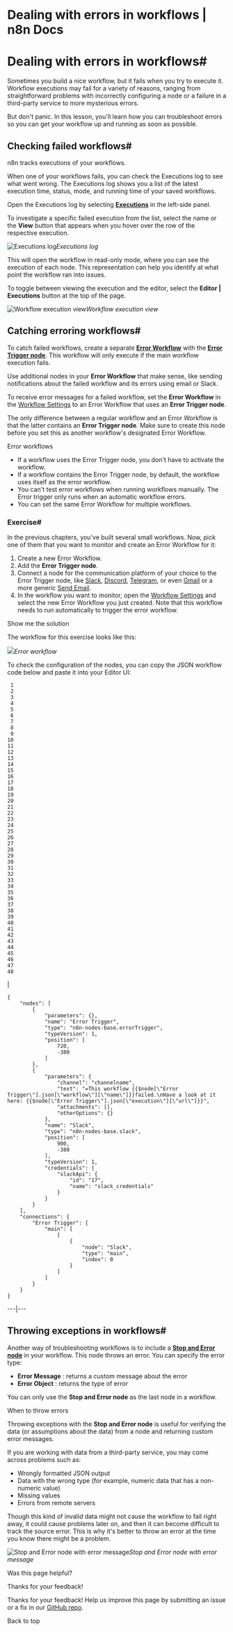 # Dealing with errors in workflows | n8n Docs

[ ](https://github.com/n8n-io/n8n-docs/edit/main/docs/courses/level-two/chapter-4.md "Edit this page")

# Dealing with errors in workflows#

Sometimes you build a nice workflow, but it fails when you try to execute it. Workflow executions may fail for a variety of reasons, ranging from straightforward problems with incorrectly configuring a node or a failure in a third-party service to more mysterious errors.

But don't panic. In this lesson, you'll learn how you can troubleshoot errors so you can get your workflow up and running as soon as possible.

## Checking failed workflows#

n8n tracks executions of your workflows.

When one of your workflows fails, you can check the Executions log to see what went wrong. The Executions log shows you a list of the latest execution time, status, mode, and running time of your saved workflows.

Open the Executions log by selecting [**Executions**](../../../workflows/executions/#execution-modes) in the left-side panel. 

To investigate a specific failed execution from the list, select the name or the **View** button that appears when you hover over the row of the respective execution.

![Executions log](/_images/courses/level-two/chapter-four/explanation_workflowexecutions.png)_Executions log_

This will open the workflow in read-only mode, where you can see the execution of each node. This representation can help you identify at what point the workflow ran into issues.

To toggle between viewing the execution and the editor, select the **Editor | Executions** button at the top of the page.

![Workflow execution view](/_images/courses/level-two/chapter-four/explanation_workflowexecutions_readonly.png)_Workflow execution view_

## Catching erroring workflows#

To catch failed workflows, create a separate [**Error Workflow**](../../../flow-logic/error-handling/) with the [**Error Trigger node**](../../../integrations/builtin/core-nodes/n8n-nodes-base.errortrigger/). This workflow will only execute if the main workflow execution fails.

Use additional nodes in your **Error Workflow** that make sense, like sending notifications about the failed workflow and its errors using email or Slack.

To receive error messages for a failed workflow, set the **Error Workflow** in the [Workflow Settings](../../../workflows/settings/) to an Error Workflow that uses an **Error Trigger node**.

The only difference between a regular workflow and an Error Workflow is that the latter contains an **Error Trigger node**. Make sure to create this node before you set this as another workflow's designated Error Workflow.

Error workflows

  * If a workflow uses the Error Trigger node, you don't have to activate the workflow.
  * If a workflow contains the Error Trigger node, by default, the workflow uses itself as the error workflow.
  * You can't test error workflows when running workflows manually. The Error trigger only runs when an automatic workflow errors.
  * You can set the same Error Workflow for multiple workflows.

### Exercise#

In the previous chapters, you've built several small workflows. Now, pick one of them that you want to monitor and create an Error Workflow for it:

  1. Create a new Error Workflow.
  2. Add the **Error Trigger node**.
  3. Connect a node for the communication platform of your choice to the Error Trigger node, like [Slack](../../../integrations/builtin/app-nodes/n8n-nodes-base.slack/), [Discord](../../../integrations/builtin/app-nodes/n8n-nodes-base.discord/), [Telegram](../../../integrations/builtin/app-nodes/n8n-nodes-base.telegram/), or even [Gmail](../../../integrations/builtin/app-nodes/n8n-nodes-base.gmail/) or a more generic [Send Email](../../../integrations/builtin/core-nodes/n8n-nodes-base.sendemail/).
  4. In the workflow you want to monitor, open the [Workflow Settings](../../../workflows/settings/) and select the new Error Workflow you just created. Note that this workflow needs to run automatically to trigger the error workflow.

Show me the solution

The workflow for this exercise looks like this:

![](/_images/courses/level-two/chapter-four/exercise_errors_errortriggernode_workflow.png)_Error workflow_

To check the configuration of the nodes, you can copy the JSON workflow code below and paste it into your Editor UI:
    
    
     1
     2
     3
     4
     5
     6
     7
     8
     9
    10
    11
    12
    13
    14
    15
    16
    17
    18
    19
    20
    21
    22
    23
    24
    25
    26
    27
    28
    29
    30
    31
    32
    33
    34
    35
    36
    37
    38
    39
    40
    41
    42
    43
    44
    45
    46
    47
    48

| 
    
    
    {
    	"nodes": [
    		{
    			"parameters": {},
    			"name": "Error Trigger",
    			"type": "n8n-nodes-base.errorTrigger",
    			"typeVersion": 1,
    			"position": [
    				720,
    				-380
    			]
    		},
    		{
    			"parameters": {
    				"channel": "channelname",
    				"text": "=This workflow {{$node[\"Error Trigger\"].json[\"workflow\"][\"name\"]}}failed.\nHave a look at it here: {{$node[\"Error Trigger\"].json[\"execution\"][\"url\"]}}",
    				"attachments": [],
    				"otherOptions": {}
    			},
    			"name": "Slack",
    			"type": "n8n-nodes-base.slack",
    			"position": [
    				900,
    				-380
    			],
    			"typeVersion": 1,
    			"credentials": {
    				"slackApi": {
    					"id": "17",
    					"name": "slack_credentials"
    				}
    			}
    		}
    	],
    	"connections": {
    		"Error Trigger": {
    			"main": [
    				[
    					{
    						"node": "Slack",
    						"type": "main",
    						"index": 0
    					}
    				]
    			]
    		}
    	}
    }
      
  
---|---  
  
## Throwing exceptions in workflows#

Another way of troubleshooting workflows is to include a [**Stop and Error node**](../../../integrations/builtin/core-nodes/n8n-nodes-base.stopanderror/) in your workflow. This node throws an error. You can specify the error type:

  * **Error Message** : returns a custom message about the error
  * **Error Object** : returns the type of error

You can only use the **Stop and Error node** as the last node in a workflow.

When to throw errors

Throwing exceptions with the **Stop and Error node** is useful for verifying the data (or assumptions about the data) from a node and returning custom error messages.

If you are working with data from a third-party service, you may come across problems such as:

  * Wrongly formatted JSON output
  * Data with the wrong type (for example, numeric data that has a non-numeric value)
  * Missing values
  * Errors from remote servers

Though this kind of invalid data might not cause the workflow to fail right away, it could cause problems later on, and then it can become difficult to track the source error. This is why it's better to throw an error at the time you know there might be a problem.

![Stop and Error node with error message](/_images/courses/level-two/chapter-four/exercise_errors_stopanderror.png)_Stop and Error node with error message_

Was this page helpful? 

Thanks for your feedback! 

Thanks for your feedback! Help us improve this page by submitting an issue or a fix in our [GitHub repo](https://github.com/n8n-io/n8n-docs). 

Back to top